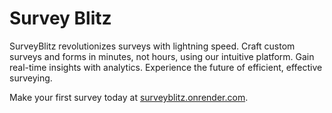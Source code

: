 # Survey Blitz

SurveyBlitz revolutionizes surveys with lightning speed. Craft custom surveys and forms in minutes, not hours, using our intuitive platform. Gain real-time insights with analytics. Experience the future of efficient, effective surveying.

Make your first survey today at [surveyblitz.onrender.com](https://surveyblitz.onrender.com).
